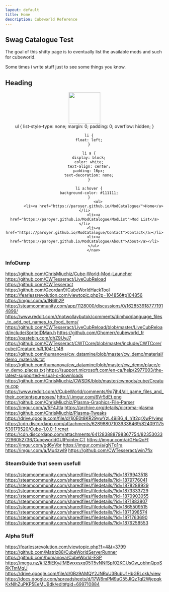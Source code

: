 ```yaml
---
layout: default
title: Home
description: Cubeworld Reference
---
```



## Swag Catalogue Test

The goal of this shitty page is to eventually list the available mods and such for cubeworld.

Some times i write stuff just to see some things you know.


## Heading

<div align="center">
  <img src="..." height="100" />
  			<nav>
		ul {
  		list-style-type: none;
  		margin: 0;
  		padding: 0;
  		overflow: hidden;
		}

		li {
 		float: left;
		}

		li a {
  		display: block;
  		color: white;
  		text-align: center;
  		padding: 16px;
  		text-decoration: none;
		}

		li a:hover {
  		background-color: #111111;
		}
	        	<ul>
  			<li><a href="https://paroyer.github.io/ModCatalogue/">Home</a></li>
  			<li><a href="https://paroyer.github.io/ModCatalogue/ModList">Mod List</a></li>
  			<li><a href="https://paroyer.github.io/ModCatalogue/Contact">Contact</a></li>
  			<li><a href="https://paroyer.github.io/ModCatalogue/About">About</a></li>
			</ul>
			</nav>
</div>


### InfoDump

https://github.com/ChrisMiuchiz/Cube-World-Mod-Launcher
https://github.com/CWTesseract/LiveCubReload
https://github.com/CWTesseract
https://github.com/Geordan9/CubeWorldHackTool
https://fearlessrevolution.com/viewtopic.php?p=104856#p104856
https://imgur.com/a/IN6lh2P
https://steamcommunity.com/app/1128000/discussions/0/1628539187771914899/
https://www.reddit.com/r/notwollaybutok/comments/dimhxq/language_files_to_add_pet_names_to_food_items/
https://github.com/CWTesseract/LiveCubReload/blob/master/LiveCubReload/include/SpriteIDMap.h
https://github.com/Ghomerr/cubeworld_fr
https://pastebin.com/dhZ9UyJ7
https://github.com/CWTesseract/CWTCore/blob/master/include/CWTCore/cube/Creature.h#L104-L148
https://github.com/humanova/cw_datamine/blob/master/cw_demo/material/demo_materials.txt
https://github.com/humanova/cw_datamine/blob/master/cw_demo/place/cw_demo_places.txt
https://support.microsoft.com/en-ca/help/2977003/the-latest-supported-visual-c-downloads
https://github.com/ChrisMiuchiz/CWSDK/blob/master/cwmods/cube/Creature.cpp
https://www.reddit.com/r/CubeWorld/comments/9q7jh4/all_game_files_and_their_contentspurposes/
http://i.imgur.com/6Vr5dEt.png
https://github.com/ChrisMiuchiz/Plasma-Graphics-File-Parser
https://imgur.com/a/5F4Jtla
https://archive.org/details/picroma-plasma
https://github.com/ChrisMiuchiz/Plasma-Tweaks
https://drive.google.com/file/d/1j0E0t8KR29ywYzL49iB6_4_h1t2qrXwP/view
https://cdn.discordapp.com/attachments/628988071039336469/824091175539179520/Cube-1.0.0-1.rcnet
https://cdn.discordapp.com/attachments/641283888798367754/823530332296052736/CubeworldGUIPointer.CT
https://imgur.com/a/GHuQoFf
https://imgur.com/gd6yVbr
https://imgur.com/a/gNTq1ra
https://imgur.com/a/Mu4zwl9
https://github.com/CWTesseract/win7fix

### SteamGuide that seem usefull
https://steamcommunity.com/sharedfiles/filedetails/?id=1879943518
https://steamcommunity.com/sharedfiles/filedetails/?id=1879776041
https://steamcommunity.com/sharedfiles/filedetails/?id=1878288929
https://steamcommunity.com/sharedfiles/filedetails/?id=1873333729
https://steamcommunity.com/sharedfiles/filedetails/?id=1870903055
https://steamcommunity.com/sharedfiles/filedetails/?id=1871883807
https://steamcommunity.com/sharedfiles/filedetails/?id=1865509515
https://steamcommunity.com/sharedfiles/filedetails/?id=1871398574
https://steamcommunity.com/sharedfiles/filedetails/?id=1871763690
https://steamcommunity.com/sharedfiles/filedetails/?id=1876258553

### Alpha Stuff
https://fearlessrevolution.com/viewtopic.php?f=4&t=3799
https://github.com/Matriz88/CubeWorldServerRunner
https://github.com/humanova/CubeWorld-ESP
https://mega.nz/#!lZ8iEKyJ!MBwxxsxq05T5vNNfSpf02KCUsGw_obhnQpoSRKTmMqU
https://drive.google.com/file/d/0Bz9AMQY2JNRuU3BubU1HbGRLckk/view
https://docs.google.com/spreadsheets/d/17W6mPM9uG55JlQzTql2WjepqkKxNlhZuPKP5EeMUBdk/edit#gid=699710884
